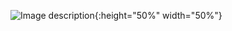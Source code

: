 ![Image description](http://users.metropolia.fi/~emilt/Screenshot_20200415-185615.jpg){:height="50%" width="50%"}
